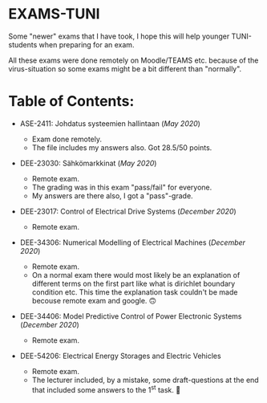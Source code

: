 # EXAMS-TUNI
Some "newer" exams that I have took, I hope this will help younger TUNI-students when preparing for an exam. 

All these exams were done remotely on Moodle/TEAMS etc. because of the virus-situation so some exams might be a bit different than "normally".

# Table of Contents: #

- ASE-2411: Johdatus systeemien hallintaan (_May 2020_)
    - Exam done remotely. 
    - The file includes my answers also. Got 28.5/50 points. 
    
- DEE-23030: Sähkömarkkinat (_May 2020_)
    - Remote exam. 
    - The grading was in this exam "pass/fail" for everyone. 
    - My answers are there also, I got a "pass"-grade.
    
- DEE-23017: Control of Electrical Drive Systems (_December 2020_)
    - Remote exam.
    
- DEE-34306: Numerical Modelling of Electrical Machines (_December 2020_)
    - Remote exam. 
    - On a normal exam there would most likely be an explanation of different terms on the first part like what is dirichlet boundary condition etc. This time the explanation          task couldn't be made becouse remote exam and google. :upside_down_face:

- DEE-34406: Model Predictive Control of Power Electronic Systems (_December 2020_)
    - Remote exam.
    
- DEE-54206: Electrical Energy Storages and Electric Vehicles
    - Remote exam.
    - The lecturer included, by a mistake, some draft-questions at the end that included some answers to the 1<sup>st</sup> task. :zany_face: 
